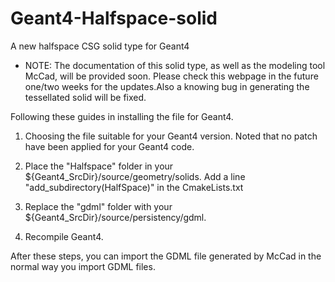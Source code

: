 # Geant4-Halfspace-solid
A new halfspace CSG solid type for Geant4

* NOTE: The documentation of this solid type, as well as the modeling tool McCad, will be provided soon. Please check this webpage in the future one/two weeks for the updates.Also a knowing bug in generating the tessellated solid will be fixed. 

Following these guides in installing the file for Geant4. 

1. Choosing the file suitable for your Geant4 version. Noted that no patch have been applied for your Geant4 code. 

2. Place the "Halfspace" folder in your ${Geant4_SrcDir}/source/geometry/solids. Add a line "add_subdirectory(HalfSpace)" in the CmakeLists.txt

3. Replace the "gdml" folder with your ${Geant4_SrcDir}/source/persistency/gdml. 

4. Recompile Geant4. 

After these steps, you can import the GDML file generated by McCad in the normal way you import GDML files. 
